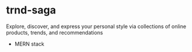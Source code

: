 # trnd-saga
Explore, discover, and express your personal style via collections of online products, trends, and recommendations
- MERN stack
